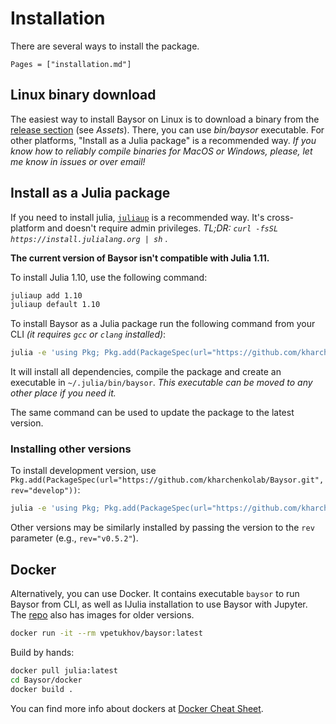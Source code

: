 # Installation

There are several ways to install the package.

```@contents
Pages = ["installation.md"]
```

## Linux binary download

The easiest way to install Baysor on Linux is to download a binary from the [release section](https://github.com/kharchenkolab/Baysor/releases) (see *Assets*). There, you can use *bin/baysor* executable. For other platforms, "Install as a Julia package" is a recommended way.
*If you know how to reliably compile binaries for MacOS or Windows, please, let me know in issues or over email!*

## Install as a Julia package

If you need to install julia, [`juliaup`](https://github.com/julialang/juliaup#installation) is a recommended way. It's cross-platform and doesn't require admin privileges. *TL;DR: `curl -fsSL https://install.julialang.org | sh`* .

**The current version of Baysor isn't compatible with Julia 1.11.**

To install Julia 1.10, use the following command:

```bash
juliaup add 1.10
juliaup default 1.10
```

To install Baysor as a Julia package run the following command from your CLI *(it requires `gcc` or `clang` installed)*:

```bash
julia -e 'using Pkg; Pkg.add(PackageSpec(url="https://github.com/kharchenkolab/Baysor.git")); Pkg.build()'
```

It will install all dependencies, compile the package and create an executable in `~/.julia/bin/baysor`. *This executable can be moved to any other place if you need it.*

The same command can be used to update the package to the latest version.

### Installing other versions

To install development version, use `Pkg.add(PackageSpec(url="https://github.com/kharchenkolab/Baysor.git", rev="develop"))`:

```bash
julia -e 'using Pkg; Pkg.add(PackageSpec(url="https://github.com/kharchenkolab/Baysor.git", rev="develop")); Pkg.build()'
```

Other versions may be similarly installed by passing the version to the `rev` parameter (e.g., `rev="v0.5.2"`).


## Docker

Alternatively, you can use Docker. It contains executable `baysor` to run Baysor from CLI, as well as IJulia installation to use Baysor with Jupyter.
The [repo](https://hub.docker.com/r/vpetukhov/baysor) also has images for older versions.

```bash
docker run -it --rm vpetukhov/baysor:latest
```

Build by hands:

```bash
docker pull julia:latest
cd Baysor/docker
docker build .
```

You can find more info about dockers at [Docker Cheat Sheet](https://github.com/wsargent/docker-cheat-sheet).
